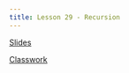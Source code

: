 ```yaml
---
title: Lesson 29 - Recursion
---
```


[Slides](https://github.com/novillo-cs/apcsa_material/blob/main/lessons/29_recursion.pdf)

[Classwork](https://github.com/novillo-cs/apcsa_material/tree/main/classwork/28_recursion)

